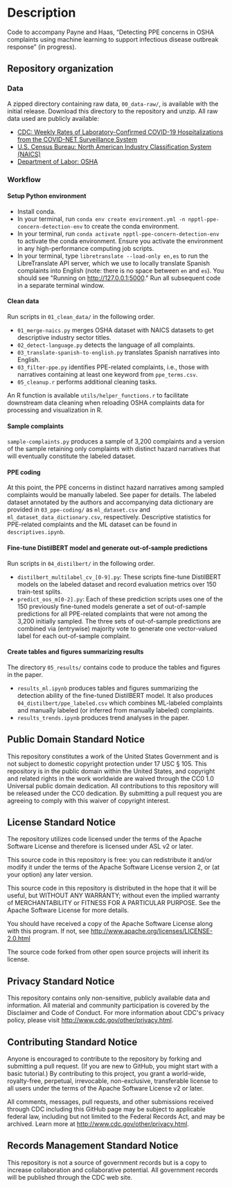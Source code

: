 # Description

Code to accompany Payne and Haas, “Detecting PPE concerns in OSHA complaints using machine learning to support infectious disease outbreak response” (in progress). 

## Repository organization

### Data 
A zipped directory containing raw data, `00_data-raw/`, is available with the initial release. Download this directory to the repository and unzip. All raw data used are publicly available:

- [CDC: Weekly Rates of Laboratory-Confirmed COVID-19 Hospitalizations from the COVID-NET Surveillance System](https://data.cdc.gov/Public-Health-Surveillance/Weekly-Rates-of-Laboratory-Confirmed-COVID-19-Hosp/6jg4-xsqq/about_data)
- [U.S. Census Bureau: North American Industry Classification System (NAICS)](https://www.census.gov/naics/)
- [Department of Labor: OSHA](https://www.osha.gov/foia)

### Workflow

#### Setup Python environment
- Install conda.
- In your terminal, run `conda env create environment.yml -n npptl-ppe-concern-detection-env` to create the conda environment.
- In your terminal, run `conda activate npptl-ppe-concern-detection-env` to activate the conda environment. Ensure you activate the environment in any high-performance computing job scripts.
- In your terminal, type `libretranslate --load-only en,es` to run the LibreTranslate API server, which we use to locally translate Spanish complaints into English (note: there is no space between `en` and `es`). You should see "Running on http://127.0.0.1:5000." Run all subsequent code in a separate terminal window.

#### Clean data
Run scripts in `01_clean_data/` in the following order.
- `01_merge-naics.py` merges OSHA dataset with NAICS datasets to get descriptive industry sector titles.
- `02_detect-language.py` detects the language of all complaints.
- `03_translate-spanish-to-english.py` translates Spanish narratives into English. 
- `03_filter-ppe.py` identifies PPE-related complaints, i.e., those with narratives containing at least one keyword from `ppe_terms.csv`.
- `05_cleanup.r` performs additional cleaning tasks.

An R function is available `utils/helper_functions.r` to facilitate downstream data cleaning when reloading OSHA complaints data for processing and visualization in R.

#### Sample complaints
`sample-complaints.py` produces a sample of 3,200 complaints and a version of the sample retaining only complaints with distinct hazard narratives that will eventually constitute the labeled dataset.

#### PPE coding
At this point, the PPE concerns in distinct hazard narratives among sampled complaints would be manually labeled. See paper for details. The labeled dataset annotated by the authors and accompanying data dictionary are provided in `03_ppe-coding/` as `ml_dataset.csv` and `ml_dataset_data_dictionary.csv`, respectively. Descriptive statistics for PPE-related complaints and the ML dataset can be found in `descriptives.ipynb`.

#### Fine-tune DistilBERT model and generate out-of-sample predictions
Run scripts in `04_distilbert/` in the following order.

- `distilbert_multilabel_cv_[0-9].py`: These scripts fine-tune DistilBERT models on the labeled dataset and record evaluation metrics over 150 train-test splits.
- `predict_oos_m[0-2].py`: Each of these prediction scripts uses one of the 150 previously fine-tuned models generate a set of out-of-sample predictions for all PPE-related complaints that were not among the 3,200 initially sampled. The three sets of out-of-sample predictions are combined via (entrywise) majority vote to generate one vector-valued label for each out-of-sample complaint.

#### Create tables and figures summarizing results
The directory `05_results/` contains code to produce the tables and figures in the paper.

- `results_ml.ipynb` produces tables and figures summarizing the detection ability of the fine-tuned DistilBERT model. It also produces `04_distilbert/ppe_labeled.csv` which combines ML-labeled complaints and manually labeled (or inferred from manually labeled) complaints.
- `results_trends.ipynb` produces trend analyses in the paper.

## Public Domain Standard Notice
This repository constitutes a work of the United States Government and is not subject to domestic copyright protection under 17 USC § 105. This repository is in the public domain within the United States, and copyright and related rights in the work worldwide are waived through the CC0 1.0 Universal public domain dedication. All contributions to this repository will be released under the CC0 dedication. By submitting a pull request you are agreeing to comply with this waiver of copyright interest.

## License Standard Notice
The repository utilizes code licensed under the terms of the Apache Software License and therefore is licensed under ASL v2 or later.

This source code in this repository is free: you can redistribute it and/or modify it under the terms of the Apache Software License version 2, or (at your option) any later version.

This source code in this repository is distributed in the hope that it will be useful, but WITHOUT ANY WARRANTY; without even the implied warranty of MERCHANTABILITY or FITNESS FOR A PARTICULAR PURPOSE. See the Apache Software License for more details.

You should have received a copy of the Apache Software License along with this program. If not, see http://www.apache.org/licenses/LICENSE-2.0.html

The source code forked from other open source projects will inherit its license.

## Privacy Standard Notice
This repository contains only non-sensitive, publicly available data and information. All material and community participation is covered by the Disclaimer and Code of Conduct. For more information about CDC's privacy policy, please visit http://www.cdc.gov/other/privacy.html.

## Contributing Standard Notice
Anyone is encouraged to contribute to the repository by forking and submitting a pull request. (If you are new to GitHub, you might start with a basic tutorial.) By contributing to this project, you grant a world-wide, royalty-free, perpetual, irrevocable, non-exclusive, transferable license to all users under the terms of the Apache Software License v2 or later.

All comments, messages, pull requests, and other submissions received through CDC including this GitHub page may be subject to applicable federal law, including but not limited to the Federal Records Act, and may be archived. Learn more at http://www.cdc.gov/other/privacy.html.

## Records Management Standard Notice
This repository is not a source of government records but is a copy to increase collaboration and collaborative potential. All government records will be published through the CDC web site.